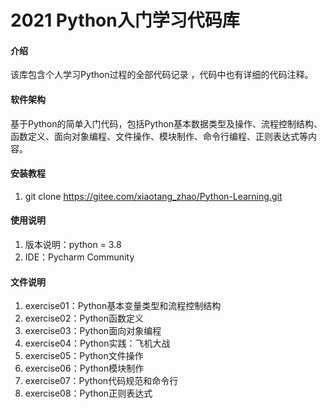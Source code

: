 # 2021 Python入门学习代码库

#### 介绍
该库包含个人学习Python过程的全部代码记录 ，代码中也有详细的代码注释。


#### 软件架构
基于Python的简单入门代码，包括Python基本数据类型及操作、流程控制结构、函数定义、面向对象编程、文件操作、模块制作、命令行编程、正则表达式等内容。


#### 安装教程

1.  git clone https://gitee.com/xiaotang_zhao/Python-Learning.git

#### 使用说明

1. 版本说明：python = 3.8
2. IDE：Pycharm Community 

#### 文件说明

1.  exercise01：Python基本变量类型和流程控制结构
2.  exercise02：Python函数定义
3.  exercise03：Python面向对象编程
4.  exercise04：Python实践：飞机大战
5.  exercise05：Python文件操作
6.  exercise06：Python模块制作
7.  exercise07：Python代码规范和命令行
8.  exercise08：Python正则表达式

